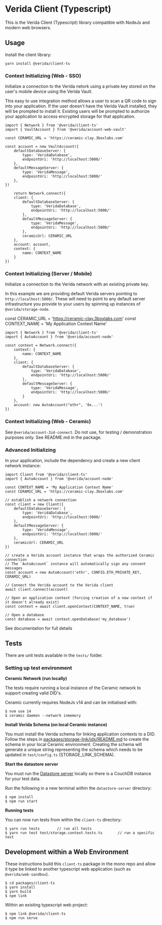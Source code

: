 
# Verida Client (Typescript)

This is the Verida Client (Typescript) library compatible with NodeJs and modern web browsers.

## Usage

Install the client library:

```
yarn install @verida/client-ts
```

### Context Initializing (Web - SSO)

Initialize a connection to the Verida netork using a private key stored on the user's mobile device using the Verida Vault.

This easy to use integration method allows a user to scan a QR code to sign into your application. If the user doesn't have the Verida Vault installed, they will be prompted to install it. Existing users will be prompted to authorize your application to access encrypted storage for that application.

```
import { Network } from '@verida/client-ts'
import { VaultAccount } from '@verida/account-web-vault'

const CERAMIC_URL = 'https://ceramic-clay.3boxlabs.com'

const account = new VaultAccount({
    defaultDatabaseServer: {
        type: 'VeridaDatabase',
        endpointUri: 'http://localhost:5000/'
    },
    defaultMessageServer: {
        type: 'VeridaMessage',
        endpointUri: 'http://localhost:5000/'
    },
})

    return Network.connect({
    client: {
        defaultDatabaseServer: {
            type: 'VeridaDatabase',
            endpointUri: 'http://localhost:5000/'
        },
        defaultMessageServer: {
            type: 'VeridaMessage',
            endpointUri: 'http://localhost:5000/'
        },
        ceramicUrl: CERAMIC_URL
    },
    account: account,
    context: {
        name: CONTEXT_NAME
    }
})
```

### Context Initializing (Server / Mobile)

Initialize a connection to the Verida network with an existing private key.

In this example we are providing default Verida servers pointing to `http://localhost:5000/`. These will need to point to any default server infrastructure you provide to your users by spinning up instances of `@verida/storage-node`.

const CERAMIC_URL = 'https://ceramic-clay.3boxlabs.com'
const CONTEXT_NAME = 'My Application Context Name'

```
import { Network } from '@verida/client-ts'
import { AutoAccount } from '@verida/account-node'
  
const context = Network.connect({
    context: {
        name: CONTEXT_NAME
    },
    client: {
        defaultDatabaseServer: {
            type: 'VeridaDatabase',
            endpointUri: 'http://localhost:5000/'
        },
        defaultMessageServer: {
            type: 'VeridaMessage',
            endpointUri: 'http://localhost:5000/'
        }
    },
    account: new AutoAccount("ethr", '0x...')
})

```

### Context Initializing (Web - Ceramic)

See `@verida/account-3id-connect`. Do not use, for testing / demonstration purposes only. See README.md in the package.

### Advanced Initializing

In your application, include the dependency and create a new client network instance:

```
import Client from '@verida/client-ts'
import { AutoAccount } from '@verida/account-node'

const CONTEXT_NAME = 'My Application Context Name'
const CERAMIC_URL = 'https://ceramic-clay.3boxlabs.com'

// establish a network connection
const client = new Client({
    defaultDatabaseServer: {
        type: 'VeridaDatabase',
        endpointUri: 'http://localhost:5000/'
    },
    defaultMessageServer: {
        type: 'VeridaMessage',
        endpointUri: 'http://localhost:5000/'
    },
    ceramicUrl: CERAMIC_URL
})

// create a Verida account instance that wraps the authorized Ceramic connection
// The `AutoAccount` instance will automatically sign any consent messages
const account = new AutoAccount('ethr', CONFIG.ETH_PRIVATE_KEY, CERAMIC_URL)

// Connect the Verida account to the Verida client
await client.connect(account)

// Open an application context (forcing creation of a new context if it doesn't already exist)
const context = await client.openContext(CONTEXT_NAME, true)

// Open a database
const database = await context.openDatabase('my_database')
```

See documentation for full details

## Tests

There are unit tests available in the `tests/` folder.

### Setting up test environment

**Ceramic Network (run locally)**

The tests require running a local instance of the Ceramic network to support creating valid DID's.

Ceramic currently requires NodeJs v14 and can be initialised with:

```
$ nvm use 14
$ ceramic daemon --network inmemory
```

**Install Verida Schema (on local Ceramic instance)**

You must install the Verida schema for linking application contexts to a DID. Follow the steps in [packages/storage-link/idx/README.md](storage-link/idx/README.md) to create the schema in your local Ceramic environment. Creating the schema will generate a unique string representing the schema which needs to be updated in `test/config.ts` (STORAGE_LINK_SCHEMA).

**Start the datastore server**

You must run the [Datastore server](https://github.com/verida/datastore-server) locally so there is a CouchDB instance for your test data.

Run the following in a new terminal within the `datastore-server` directory:

```
$ npm install
$ npm run start
```

**Running tests**

You can now run tests from within the `client-ts` directory:

```
$ yarn run tests        // run all tests
$ yarn run test test/storage.context.tests.ts       // run a specific test
```

## Development within a Web Environment

These instructions build this `client-ts` package in the mono repo and allow it type be linked to another typescript web application (such as `@verida/web-sandbox`).

```
$ cd packages/client-ts
$ yarn install
$ yarn build
$ npm link
```

Within an existing typescript web project:

```
$ npm link @verida/client-ts
$ npm run serve
```